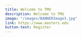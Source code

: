 ```yaml
---
title: Welcome to TMU
description: Welcome to TMU
image: "/images/BANNERImage3.jpg"
link: https://www.masters.edu
button-text: Register
---
```


